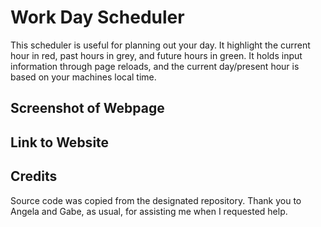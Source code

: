 # Work Day Scheduler 

This scheduler is useful for planning out your day. It highlight the current hour in red, past hours in grey, and future hours in green. It holds input information through page reloads, and the current day/present hour is based on your machines local time. 

## Screenshot of Webpage



## Link to Website


## Credits 

Source code was copied from the designated repository. Thank you to Angela and Gabe, as usual, for assisting me when I requested help. 
